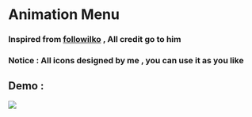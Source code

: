 
# Animation Menu

### Inspired from [followilko](https://dribbble.com/shots/2918853-Weekly-Layup-15-Mobile-Nav) , All credit go to him

### Notice : All icons designed by me , you can use it as you like 

## Demo :


![](https://github.com/X901/AnimationMenu/blob/master/Demo.gif)
